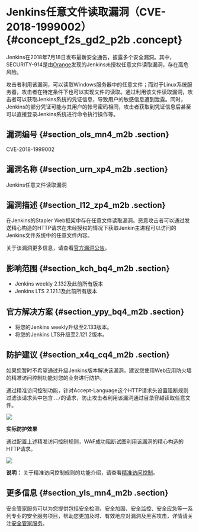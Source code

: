 # Jenkins任意文件读取漏洞（CVE-2018-1999002） {#concept_f2s_gd2_p2b .concept}

Jenkins在2018年7月18日发布最新安全通告，披露多个安全漏洞。其中，SECURITY-914是由[Orange](http://blog.orange.tw/)发现的Jenkins未授权任意文件读取漏洞，存在高危风险。

攻击者利用该漏洞，可以读取Windows服务器中的任意文件；而对于Linux系统服务器，攻击者在特定条件下也可以实现文件的读取。通过利用该文件读取漏洞，攻击者可以获取Jenkins系统的凭证信息，导致用户的敏感信息遭到泄露。同时，Jenkins的部分凭证可能与其用户的帐号密码相同，攻击者获取到凭证信息后甚至可以直接登录Jenkins系统进行命令执行操作等。

## 漏洞编号 {#section_ols_mn4_m2b .section}

CVE-2018-1999002

## 漏洞名称 {#section_urn_xp4_m2b .section}

Jenkins任意文件读取漏洞

## 漏洞描述 {#section_l12_zp4_m2b .section}

在Jenkins的Stapler Web框架中存在任意文件读取漏洞。恶意攻击者可以通过发送精心构造的HTTP请求在未经授权的情况下获取Jenkin主进程可以访问的Jenkins文件系统中的任意文件内容。

关于该漏洞更多信息，请查看[官方漏洞公告](https://jenkins.io/security/advisory/2018-07-18/)。

## 影响范围 {#section_kch_bq4_m2b .section}

-   Jenkins weekly 2.132及此前所有版本
-   Jenkins LTS 2.121.1及此前所有版本

## 官方解决方案 {#section_ypy_bq4_m2b .section}

-   将您的Jenkins weekly升级至2.133版本。
-   将您的Jenkins LTS升级至2.121.2版本。

## 防护建议 {#section_x4q_cq4_m2b .section}

如果您暂时不希望通过升级Jenkins版本解决该漏洞，建议您使用Web应用防火墙的精准访问控制功能对您的业务进行防护。

通过精准访问控制功能，针对Accept-Language这个HTTP请求头设置阻断规则过滤该请求头中包含`../`的请求，防止攻击者利用该漏洞通过目录穿越读取任意文件。

![](http://static-aliyun-doc.oss-cn-hangzhou.aliyuncs.com/assets/img/16772/15325715747655_zh-CN.png)

**实际防护效果**

通过配置上述精准访问控制规则，WAF成功阻断试图利用该漏洞的精心构造的HTTP请求。

![](http://static-aliyun-doc.oss-cn-hangzhou.aliyuncs.com/assets/img/16772/15325715747656_zh-CN.png)

**说明：** 关于精准访问控制规则的功能介绍，请查看[精准访问控制](http://help.aliyun-inc.com/dochelp/~~42780~~)。

## 更多信息 {#section_yls_mn4_m2b .section}

安全管家服务可以为您提供包括安全检测、安全加固、安全监控、安全应急等一系列专业的安全服务项目，帮助您更加及时、有效地应对漏洞及黑客攻击，详情请关注[安全管家服务](https://www.aliyun.com/product/sos)。

